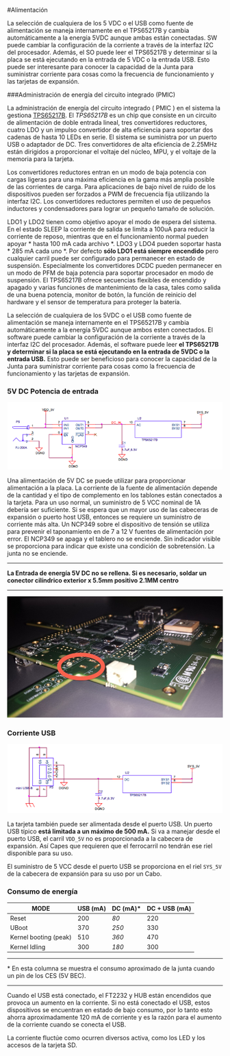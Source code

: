 #Alimentación

La selección de cualquiera de los 5 VDC o el USB como fuente de alimentación se maneja internamente en el TPS65217B y cambia automáticamente a la energía 5VDC aunque ambas están conectadas. SW puede cambiar la configuración de la corriente a través de la interfaz I2C del procesador. Además, el SO puede leer el TPS65217B y determinar si la placa se está ejecutando en la entrada de 5 VDC o la entrada USB. Esto puede ser interesante para conocer la capacidad de la Junta para suministrar corriente para cosas como la frecuencia de funcionamiento y las tarjetas de expansión.

###Administración de energía del circuito integrado (PMIC)

La administración de energía del circuito integrado ( PMIC ) en el sistema la gestiona [TPS65217B](http://www.ti.com/product/tps65217b). El *TPS65217B* es un chip que consiste en un circuito de alimentación de doble entrada lineal, tres convertidores reductores, cuatro LDO y un impulso convertidor de alta eficiencia para soportar dos cadenas de hasta 10 LEDs en serie. El sistema se suministra por un puerto USB o adaptador de DC. Tres convertidores de alta eficiencia de 2.25MHz están dirigidos a proporcionar el voltaje del núcleo, MPU, y el voltaje de la memoria para la tarjeta.

Los convertidores reductores entran en un modo de baja potencia con cargas ligeras para una máxima eficiencia en la gama más amplia posible de las corrientes de carga. Para aplicaciones de bajo nivel de ruido de los dispositivos pueden ser forzados a PWM de frecuencia fija utilizando la interfaz I2C. Los convertidores reductores permiten el uso de pequeños inductores y condensadores para lograr un pequeño tamaño de solución.

LDO1 y LDO2 tienen como objetivo apoyar el modo de espera del sistema. En el estado SLEEP la corriente de salida se limita a 100uA para reducir la corriente de reposo, mientras que en el funcionamiento normal pueden apoyar * hasta 100 mA cada archivo *. LDO3 y LDO4 pueden soportar hasta * 285 mA cada uno *.
Por defecto **sólo LDO1 está siempre encendido** pero cualquier carril puede ser configurado para permanecer en estado de suspensión. Especialmente los convertidores DCDC pueden permanecer en un modo de PFM de baja potencia para soportar procesador en modo de suspensión. El TPS65217B ofrece secuencias flexibles de encendido y apagado y varias funciones de mantenimiento de la casa, tales como salida de una buena potencia, monitor de botón, la función de reinicio del hardware y el sensor de temperatura para proteger la batería.

La selección de cualquiera de los 5VDC o el USB como fuente de alimentación se maneja internamente en el TPS65217B y cambia automáticamente a la energía 5VDC aunque ambos esten conectados. El software puede cambiar la configuración de la corriente a través de la interfaz I2C del procesador. Además, el software puede leer **el TPS65217B y determinar si la placa se está ejecutando en la entrada de 5VDC o la entrada USB.** Esto puede ser beneficioso para conocer la capacidad de la Junta para suministrar corriente para cosas como la frecuencia de funcionamiento y las tarjetas de expansión.

### 5V DC Potencia de entrada

![5v](../img/5v.png)


Una alimentación de 5V DC se puede utilizar para proporcionar alimentación a la placa. La corriente de la fuente de alimentación depende de la cantidad y el tipo de complemento en los tablones están conectados a la tarjeta. Para un uso normal, un suministro de 5 VCC nominal de 1A debería ser suficiente. Si se espera que un mayor uso de las cabeceras de expansión o puerto host USB, entonces se requiere un suministro de corriente más alta. Un NCP349 sobre el dispositivo de tensión se utiliza para prevenir el taponamiento en de 7 a 12 V fuentes de alimentación por error. El NCP349 se apaga y el tablero no se enciende. Sin indicador visible se proporciona para indicar que existe una condición de sobretensión. La junta no se enciende.


------

**La Entrada de energía 5V DC no se rellena. Si es necesario, soldar un conector cilíndrico exterior x 5.5mm positivo 2.1MM centro**

------

![5v](../img/5vconnector.jpg)


### Corriente USB

![5v](../img/usbpower.png)


La tarjeta también puede ser alimentada desde el puerto USB. Un puerto USB típico **está limitada a un máximo de 500 mA.** Si va a manejar desde el puerto USB, el carril `VDD_5V` no es proporcionada a la cabecera de expansión. Así Capes que requieren que el ferrocarril no tendrán ese riel disponible para su uso.

El suministro de 5 VCC desde el puerto USB se proporciona en el riel `SYS_5V` de la cabecera de expansión para su uso por un Cabo.

### Consumo de energía

| MODE | USB (mA) | DC (mA)* | DC + USB (mA) |
| -----|-----|----|----------|
|Reset| 200 | *80* | 220 |
| UBoot | 370 | *250* | 330 |
| Kernel booting (peak) | 510 | *360* | 470 |
| Kernel Idling | 300 | *180* | 300 |

---

\* En esta columna se muestra el consumo aproximado de la junta cuando un pin de los CES (5V BEC).

---

Cuando el USB está conectado, el FT2232 y HUB están encendidos que provoca un aumento en la corriente. Si no está conectado el USB, estos dispositivos se encuentran en estado de bajo consumo, por lo tanto esto ahorra aproximadamente 120 mA de corriente y es la razón para el aumento de la corriente cuando se conecta el USB.

La corriente fluctúe como ocurren diversos activa, como los LED y los accesos de la tarjeta SD.
